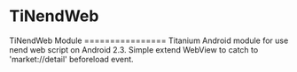 TiNendWeb
=========

TiNendWeb Module ================  Titanium Android module for use nend web script on  Android 2.3.  Simple extend WebView to catch to 'market://detail' beforeload event.

